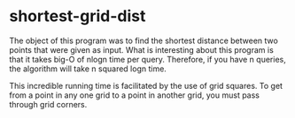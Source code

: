 # shortest-grid-dist

The object of this program was to find the shortest distance between two points that were given as input.  What is interesting about this program is that it takes big-O of nlogn time per query.  Therefore, if you have n queries, the algorithm will take n squared logn time.

This incredible running time is facilitated by the use of grid squares.  To get from a point in any one grid to a point in another grid, you must pass through grid corners.

